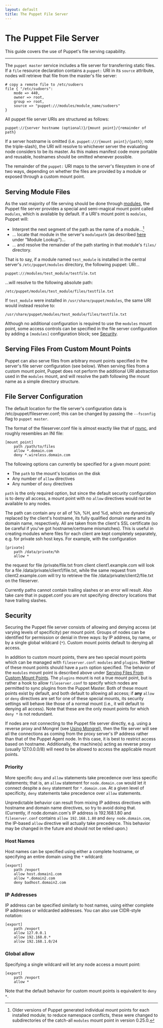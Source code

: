 ```yaml
---
layout: default
title: The Puppet File Server
---
```


The Puppet File Server
======================

This guide covers the use of Puppet's file serving capability.

* * *

The `puppet master` service includes a file server for transferring static files. If a `file` resource declaration contains a `puppet:` URI in its `source` attribute, nodes will retrieve that file from the master's file server:

    # copy a remote file to /etc/sudoers
    file { "/etc/sudoers":
        mode => 440,
        owner => root,
        group => root,
        source => "puppet:///modules/module_name/sudoers"
    }


All puppet file server URIs are structured as follows:

    puppet://{server hostname (optional)}/{mount point}/{remainder of path}

If a server hostname is omitted (i.e. `puppet:///{mount point}/{path}`; note the triple-slash), the URI will resolve to whichever server the evaluating node considers to be its master. As this makes manifest code more portable and reusable, hostnames should be omitted whenever possible.

The remainder of the `puppet:` URI maps to the server's filesystem in one of two ways, depending on whether the files are provided by a module or exposed through a custom mount point.

## Serving Module Files

As the vast majority of file serving should be done through [modules](/puppet/2.7/reference/modules_fundamentals.html), the Puppet file server provides a special and semi-magical mount point called `modules`, which is available by default. If a URI's mount point is `modules`, Puppet will:

* Interpret the next segment of the path as the name of a module...[^oldmodulemounts]
* ... locate that module in the server's `modulepath` (as described [here](/puppet/2.7/reference/modules_fundamentals.html) under "Module Lookup")...
* ... and resolve the remainder of the path starting in that module's `files/` directory.

That is to say, if a module named `test_module` is installed in the central server's `/etc/puppet/modules` directory, the following puppet: URI...

    puppet:///modules/test_module/testfile.txt

...will resolve to the following absolute path:

    /etc/puppet/modules/test_module/files/testfile.txt

If `test_module` were installed in `/usr/share/puppet/modules`, the same URI would instead resolve to:

    /usr/share/puppet/modules/test_module/files/testfile.txt

Although no additional configuration is required to use the `modules` mount point, some access controls can be specified in the file server configuration by adding a `[modules]` configuration block; see [Security](#security).


[^oldmodulemounts]: Older versions of Puppet generated individual mount points for each installed module; to reduce namespace conflicts, these were changed to subdirectories of the catch-all `modules` mount point in version 0.25.0.

## Serving Files From Custom Mount Points

Puppet can also serve files from arbitrary mount points specified in the server's file server configuration (see below). When serving files from a custom mount point, Puppet does not perform the additional URI abstraction used in the `modules` mount, and will resolve the path following the mount name as a simple directory structure.

## File Server Configuration

The default location for the file server's configuration data is
/etc/puppet/fileserver.conf; this can be changed by passing the
`--fsconfig` flag to `puppet master`.

The format of the fileserver.conf file is almost
exactly like that of [rsync](http://samba.anu.edu.au/rsync/), and roughly resembles an INI file:

    [mount_point]
        path /path/to/files
        allow *.domain.com
        deny *.wireless.domain.com

The following options can currently be specified for a given mount point:

* The `path` to the mount's location on the disk
* Any number of `allow` directives
* Any number of `deny` directives

`path` is the only required option, but since the
default security configuration is to deny all access, a mount point with no
`allow` directives would not be available to any nodes.

The path can contain any or all of %h, %H, and %d, which are
dynamically replaced by the client's hostname, its fully qualified
domain name and its domain name, respectively. All are taken from
the client's SSL certificate (so be careful if you've got
hostname/certname mismatches). This is useful in creating modules
where files for each client are kept completely separately, e.g.
for private ssh host keys. For example, with the configuration

    [private]
        path /data/private/%h
        allow *

the request for file /private/file.txt from client
client1.example.com will look for a file
/data/private/client1/file.txt, while the same request from
client2.example.com will try to retrieve the file
/data/private/client2/file.txt on the fileserver.

Currently paths cannot contain trailing slashes or an error will
result. Also take care that in puppet.conf you are not specifying
directory locations that have trailing slashes.

## Security

Securing the Puppet file server consists of allowing and denying access (at varying levels of specificity) per mount point. Groups of nodes can be identified for permission or denial in three ways: by IP address, by name, or by a single global wildcard (`*`). Custom mount points default to denying all access.

In addition to custom mount points, there are two special mount points which can be managed with `fileserver.conf`: `modules` and `plugins`. Neither of these mount points should have a `path` option specified. The behavior of the `modules` mount point is described above under [Serving Files From Custom Mount Points](#serving-files-from-custom-mount-points). The `plugins` mount is not a true mount point, but is rather a hook to allow `fileserver.conf` to specify which nodes are permitted to sync plugins from the Puppet Master. Both of these mount points exist by default, and both default to allowing all access; if **any** `allow` or `deny` directives are set for one of these special mounts, its security settings will behave like those of a normal mount (i.e., it will default to denying all access). Note that these are the only mount points for which `deny *` is not redundant.

If nodes are not connecting to the Puppet file server directly,
e.g. using a reverse proxy and Mongrel (see [Using Mongrel](./mongrel.html)),
then the file server will see all the connections as coming from
the proxy server's IP address rather than that of the Puppet Agent node. In this case, it is best to restrict access based on hostname. Additionally, the
machine(s) acting as reverse proxy (usually 127.0.0.0/8) will need to be
allowed to access the applicable mount points.

### Priority

More specific `deny` and `allow` statements take precedence over less specific statements; that is, an `allow` statement for `node.domain.com` would let it connect despite a `deny` statement for `*.domain.com`. At a given level of specificity, `deny` statements take precedence over `allow` statements.

Unpredictable behavior can result from mixing IP address directives with hostname and domain name directives, so try to avoid doing that.  (Currently, if node.domain.com's IP address is 192.168.1.80 and `fileserver.conf` contains `allow 192.168.1.80` and `deny node.domain.com`, the IP-based `allow` directive will actually take precedence. This behavior may be changed in the future and should not be relied upon.)

### Host Names

Host names can be specified using either a complete hostname, or
specifying an entire domain using the `*` wildcard:

    [export]
        path /export
        allow host.domain1.com
        allow *.domain2.com
        deny badhost.domain2.com

### IP Addresses

IP address can be specified similarly to host names, using either
complete IP addresses or wildcarded addresses. You can also use
CIDR-style notation:

    [export]
        path /export
        allow 127.0.0.1
        allow 192.168.0.*
        allow 192.168.1.0/24

### Global allow

Specifying a single wildcard will let any node access a mount point:

    [export]
        path /export
        allow *

Note that the default behavior for custom mount points is equivalent to `deny *`.

